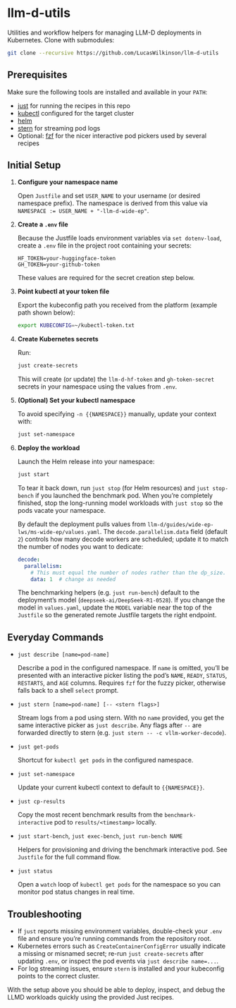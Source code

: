 # llm-d-utils

Utilities and workflow helpers for managing LLM-D deployments in Kubernetes. Clone with submodules:

```bash
git clone --recursive https://github.com/LucasWilkinson/llm-d-utils
```

## Prerequisites

Make sure the following tools are installed and available in your `PATH`:

- [just](https://github.com/casey/just) for running the recipes in this repo
- [kubectl](https://kubernetes.io/docs/tasks/tools/) configured for the target cluster
- [helm](https://helm.sh/docs/intro/install/)
- [stern](https://github.com/stern/stern) for streaming pod logs
- Optional: [fzf](https://github.com/junegunn/fzf) for the nicer interactive pod pickers used by several recipes

## Initial Setup

1. **Configure your namespace name**
   
   Open `Justfile` and set `USER_NAME` to your username (or desired namespace prefix). The namespace is derived from this value via `NAMESPACE := USER_NAME + "-llm-d-wide-ep"`.

2. **Create a `.env` file**
   
   Because the Justfile loads environment variables via `set dotenv-load`, create a `.env` file in the project root containing your secrets:
   
   ```env
   HF_TOKEN=your-huggingface-token
   GH_TOKEN=your-github-token
   ```
   
   These values are required for the secret creation step below.

3. **Point kubectl at your token file**
   
   Export the kubeconfig path you received from the platform (example path shown below):
   
   ```bash
   export KUBECONFIG=~/kubectl-token.txt
   ```

4. **Create Kubernetes secrets**
   
   Run:
   
   ```bash
   just create-secrets
   ```
   
   This will create (or update) the `llm-d-hf-token` and `gh-token-secret` secrets in your namespace using the values from `.env`.

5. **(Optional) Set your kubectl namespace**
   
   To avoid specifying `-n {{NAMESPACE}}` manually, update your context with:
   
   ```bash
   just set-namespace
   ```

6. **Deploy the workload**
   
   Launch the Helm release into your namespace:
   
   ```bash
   just start
   ```
   
   To tear it back down, run `just stop` (for Helm resources) and `just stop-bench` if you launched the benchmark pod. When you’re completely finished, stop the long-running model workloads with `just stop` so the pods vacate your namespace.

   By default the deployment pulls values from `llm-d/guides/wide-ep-lws/ms-wide-ep/values.yaml`. The `decode.parallelism.data` field (default `2`) controls how many decode workers are scheduled; update it to match the number of nodes you want to dedicate:

   ```yaml
   decode:
     parallelism:
       # This must equal the number of nodes rather than the dp_size.
       data: 1  # change as needed
   ```

   The benchmarking helpers (e.g. `just run-bench`) default to the deployment’s model (`deepseek-ai/DeepSeek-R1-0528`). If you change the model in `values.yaml`, update the `MODEL` variable near the top of the `Justfile` so the generated remote Justfile targets the right endpoint.

## Everyday Commands

- `just describe [name=pod-name]`
  
  Describe a pod in the configured namespace. If `name` is omitted, you’ll be presented with an interactive picker listing the pod’s `NAME`, `READY`, `STATUS`, `RESTARTS`, and `AGE` columns. Requires `fzf` for the fuzzy picker, otherwise falls back to a shell `select` prompt.

- `just stern [name=pod-name] [-- <stern flags>]`
  
  Stream logs from a pod using stern. With no `name` provided, you get the same interactive picker as `just describe`. Any flags after `--` are forwarded directly to stern (e.g. `just stern -- -c vllm-worker-decode`).

- `just get-pods`
  
  Shortcut for `kubectl get pods` in the configured namespace.

- `just set-namespace`
  
  Update your current kubectl context to default to `{{NAMESPACE}}`.

- `just cp-results`
  
  Copy the most recent benchmark results from the `benchmark-interactive` pod to `results/<timestamp>` locally.

- `just start-bench`, `just exec-bench`, `just run-bench NAME`
  
  Helpers for provisioning and driving the benchmark interactive pod. See `Justfile` for the full command flow.

- `just status`
  
  Open a `watch` loop of `kubectl get pods` for the namespace so you can monitor pod status changes in real time.

## Troubleshooting

- If `just` reports missing environment variables, double-check your `.env` file and ensure you’re running commands from the repository root.
- Kubernetes errors such as `CreateContainerConfigError` usually indicate a missing or misnamed secret; re-run `just create-secrets` after updating `.env`, or inspect the pod events via `just describe name=...`.
- For log streaming issues, ensure `stern` is installed and your kubeconfig points to the correct cluster.

With the setup above you should be able to deploy, inspect, and debug the LLMD workloads quickly using the provided Just recipes.
